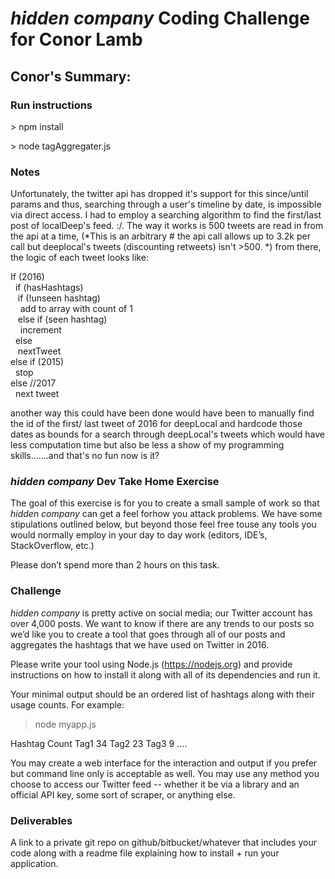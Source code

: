 # *hidden company* Coding Challenge for Conor Lamb

## Conor's Summary:
### Run instructions
\> npm install

\> node tagAggregater.js

### Notes
Unfortunately, the twitter api has dropped it's support for this since/until params and
thus, searching through a user's timeline by date, is impossible via direct access.
I had to employ a searching algorithm to find the first/last post of localDeep's
feed. :/. The way it works is 500 tweets are read in from the api at a time,
(*This is an arbitrary # the api call allows up to 3.2k per call but
deeplocal's tweets (discounting retweets) isn't >500. *)
from there, the logic of each tweet looks like:

If (2016) <br/>
&nbsp;  if (hasHashtags)<br/>
&nbsp;&nbsp;    if (!unseen hashtag)<br/>
&nbsp;&nbsp;&nbsp;      add to array with count of 1<br/>
&nbsp;&nbsp;    else if (seen hashtag)<br/>
&nbsp;&nbsp;&nbsp;      increment<br/>
&nbsp;  else<br/>
&nbsp;&nbsp;    nextTweet<br/>
else if (2015)<br/>
&nbsp;  stop<br/>
else //2017<br/>
&nbsp;  next tweet<br/>

another way this could have been done would have been to manually find the id of the first/
last tweet of 2016 for deepLocal and hardcode those dates as bounds for a search through
deepLocal's tweets which would have less computation time but also be less a show of my programming skills.......and that's no fun now is it?



### *hidden company* Dev Take Home Exercise

The goal of this exercise is for you to create a small sample of work so that *hidden company* can get a feel forhow you attack problems. We have some stipulations outlined below, but beyond those feel free touse any tools you would normally employ in your day to day work (editors, IDE’s, StackOverflow, etc.)

Please don’t spend more than 2 hours on this task.

### Challenge

*hidden company* is pretty active on social media; our Twitter account has over 4,000 posts. We want to know if there are any trends to our posts so we’d like you to create a tool that goes through all of our posts and aggregates the hashtags that we have used on Twitter in 2016.

Please write your tool using Node.js (https://nodejs.org) and provide instructions on how to install it along with all of its dependencies and run it.

Your minimal output should be an ordered list of hashtags along with their usage counts. For example:

>node myapp.js

Hashtag Count
Tag1 34
Tag2 23
Tag3 9
....

You may create a web interface for the interaction and output if you prefer but command line only is acceptable as well.
You may use any method you choose to access our Twitter feed -- whether it be via a library and an official API key, some sort of scraper, or anything else.

### Deliverables

A link to a private git repo on github/bitbucket/whatever that includes your code along with a readme file explaining how to install + run your application.

